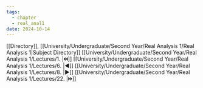 ```yaml
---
tags:
  - chapter
  - real_anal1
date: 2024-10-14
---
```

[[Directory]], [[University/Undergraduate/Second Year/Real Analysis 1/Real Analysis 1|Subject Directory]]
[[University/Undergraduate/Second Year/Real Analysis 1/Lectures/1. |🞀🞀]] [[University/Undergraduate/Second Year/Real Analysis 1/Lectures/6. |◀]] [[University/Undergraduate/Second Year/Real Analysis 1/Lectures/8. |▶]] [[University/Undergraduate/Second Year/Real Analysis 1/Lectures/22. |🞂🞂]]
# 
## 
### 